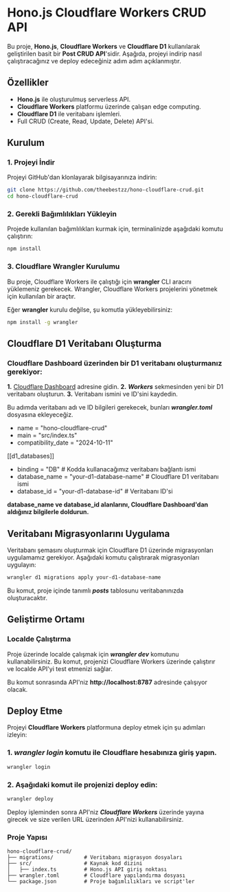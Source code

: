 # Hono.js Cloudflare Workers CRUD API

Bu proje, **Hono.js**, **Cloudflare Workers** ve **Cloudflare D1** kullanılarak geliştirilen basit bir **Post CRUD API**'sidir. Aşağıda, projeyi indirip nasıl çalıştıracağınız ve deploy edeceğiniz adım adım açıklanmıştır.

## Özellikler

- **Hono.js** ile oluşturulmuş serverless API.
- **Cloudflare Workers** platformu üzerinde çalışan edge computing.
- **Cloudflare D1** ile veritabanı işlemleri.
- Full CRUD (Create, Read, Update, Delete) API'si.

## Kurulum

### 1. Projeyi İndir

Projeyi GitHub'dan klonlayarak bilgisayarınıza indirin:

```bash
git clone https://github.com/theebestzz/hono-cloudflare-crud.git
cd hono-cloudflare-crud
```

### 2. Gerekli Bağımlılıkları Yükleyin

Projede kullanılan bağımlılıkları kurmak için, terminalinizde aşağıdaki komutu çalıştırın:

```bash
npm install
```

### 3. Cloudflare Wrangler Kurulumu

Bu proje, Cloudflare Workers ile çalıştığı için **wrangler** CLI aracını yüklemeniz gerekecek. Wrangler, Cloudflare Workers projelerini yönetmek için kullanılan bir araçtır.

Eğer **wrangler** kurulu değilse, şu komutla yükleyebilirsiniz:

```bash
npm install -g wrangler
```

## Cloudflare D1 Veritabanı Oluşturma

### Cloudflare Dashboard üzerinden bir D1 veritabanı oluşturmanız gerekiyor:

**1.** [Cloudflare Dashboard](https://dash.cloudflare.com) adresine gidin.
**2.** **_Workers_** sekmesinden yeni bir D1 veritabanı oluşturun.
**3.** Veritabanı ismini ve ID'sini kaydedin.

Bu adımda veritabanı adı ve ID bilgileri gerekecek, bunları **_wrangler.toml_** dosyasına ekleyeceğiz.

- name = "hono-cloudflare-crud"
- main = "src/index.ts"
- compatibility_date = "2024-10-11"

[[d1_databases]]

- binding = "DB" # Kodda kullanacağımız veritabanı bağlantı ismi
- database_name = "your-d1-database-name" # Cloudflare D1 veritabanı ismi
- database_id = "your-d1-database-id" # Veritabanı ID'si

**database_name ve database_id alanlarını, Cloudflare Dashboard'dan aldığınız bilgilerle doldurun.**

## Veritabanı Migrasyonlarını Uygulama

Veritabanı şemasını oluşturmak için Cloudflare D1 üzerinde migrasyonları uygulamamız gerekiyor. Aşağıdaki komutu çalıştırarak migrasyonları uygulayın:

```bash
wrangler d1 migrations apply your-d1-database-name
```

Bu komut, proje içinde tanımlı **_posts_** tablosunu veritabanınızda oluşturacaktır.

## Geliştirme Ortamı

### Localde Çalıştırma

Proje üzerinde localde çalışmak için **_wrangler dev_** komutunu kullanabilirsiniz. Bu komut, projenizi Cloudflare Workers üzerinde çalıştırır ve localde API'yi test etmenizi sağlar.

Bu komut sonrasında API'niz **http://localhost:8787** adresinde çalışıyor olacak.

## Deploy Etme

Projeyi **Cloudflare Workers** platformuna deploy etmek için şu adımları izleyin:

### 1. **_wrangler login_** komutu ile Cloudflare hesabınıza giriş yapın.

```bash
wrangler login
```

### 2. Aşağıdaki komut ile projenizi deploy edin:

```bash
wrangler deploy
```

Deploy işleminden sonra API'niz **_Cloudflare Workers_** üzerinde yayına girecek ve size verilen URL üzerinden API'nizi kullanabilirsiniz.

### Proje Yapısı

```
hono-cloudflare-crud/
├── migrations/          # Veritabanı migrasyon dosyaları
├── src/                 # Kaynak kod dizini
│   ├── index.ts         # Hono.js API giriş noktası
├── wrangler.toml        # Cloudflare yapılandırma dosyası
└── package.json         # Proje bağımlılıkları ve script'ler
```
